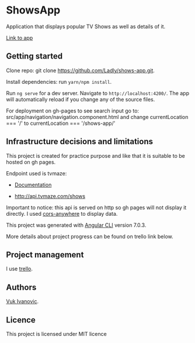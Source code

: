 # ShowsApp

Application that displays popular TV Shows as well as details of it.

[Link to app](https://ladly.github.io/shows-app/)

## Getting started

Clone repo: git clone https://github.com/Ladly/shows-app.git.

Install dependencies: run `yarn/npm install`.

Run `ng serve` for a dev server. Navigate to `http://localhost:4200/`. The app will automatically reload if you change any of the source files.

For deployment on gh-pages to see search input go to: src/app/navigation/navigation.component.html and change currentLocation === '/' to currentLocation === '/shows-app/' 

## Infrastructure decisions and limitations

This project is created for practice purpose and like that it is suitable to be hosted on gh pages.

Endpoint used is tvmaze:

- [Documentation](http://api.tvmaze.com)

- http://api.tvmaze.com/shows

Important to notice: this api is served on http so gh pages will not display it directly. I used [cors-anywhere](https://cors-anywhere.herokuapp.com/) to display data.

This project was generated with [Angular CLI](https://github.com/angular/angular-cli) version 7.0.3.

More details about project progress can be found on trello link below.

## Project management

I use [trello](https://trello.com/b/Tefvejua).

## Authors

[Vuk Ivanovic](https://www.linkedin.com/in/vuk-ivanovic/).

## Licence

This project is licensed under MIT licence
